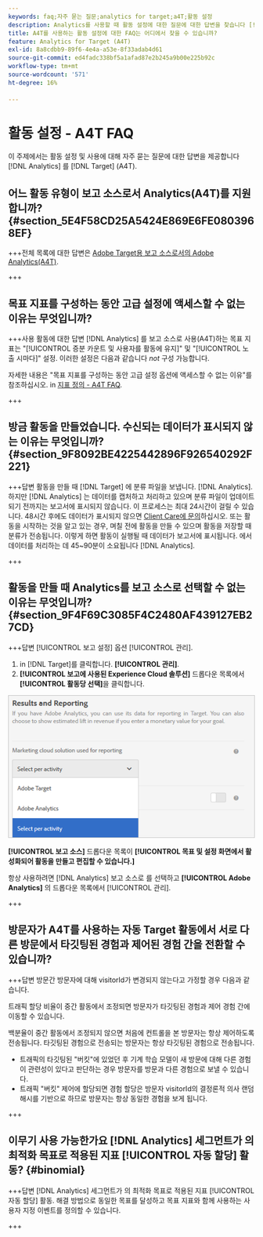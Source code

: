 ```yaml
---
keywords: faq;자주 묻는 질문;analytics for target;a4T;활동 설정
description: Analytics를 사용할 때 활동 설정에 대한 질문에 대한 답변을 찾습니다 [!DNL Target] (A4T). A4T에 대해 Analytics 보고를 사용할 수 있습니다 [!DNL Target] 활동.
title: A4T를 사용하는 활동 설정에 대한 FAQ는 어디에서 찾을 수 있습니까?
feature: Analytics for Target (A4T)
exl-id: 8a8cdbb9-89f6-4e4a-a53e-8f33adab4d61
source-git-commit: ed4fadc338bf5a1afad87e2b245a9b00e225b92c
workflow-type: tm+mt
source-wordcount: '571'
ht-degree: 16%

---
```


# 활동 설정 - A4T FAQ

이 주제에서는 활동 설정 및 사용에 대해 자주 묻는 질문에 대한 답변을 제공합니다 [!DNL Analytics] 를 [!DNL Target] (A4T).

## 어느 활동 유형이 보고 소스로서 Analytics(A4T)를 지원합니까? {#section_5E4F58CD25A5424E869E6FE0803968EF}

+++전체 목록에 대한 답변은 [Adobe Target용 보고 소스로서의 Adobe Analytics(A4T)](/help/main/c-integrating-target-with-mac/a4t/a4t.md#concept_7540C8C04259434AB6EE33B09F47A1DE).

+++

## 목표 지표를 구성하는 동안 고급 설정에 액세스할 수 없는 이유는 무엇입니까?

+++사용 활동에 대한 답변 [!DNL Analytics] 를 보고 소스로 사용(A4T)하는 목표 지표는 &quot;[!UICONTROL 증분 카운트 및 사용자를 활동에 유지]&quot; 및 &quot;[!UICONTROL 노출 시마다]&quot; 설정. 이러한 설정은 다음과 같습니다 *not* 구성 가능합니다.

자세한 내용은 &quot;목표 지표를 구성하는 동안 고급 설정 옵션에 액세스할 수 없는 이유&quot;를 참조하십시오. in [지표 정의 - A4T FAQ](/help/main/c-integrating-target-with-mac/a4t/r-a4t-faq/a4t-faq-metric-definition.md).

+++

## 방금 활동을 만들었습니다. 수신되는 데이터가 표시되지 않는 이유는 무엇입니까? {#section_9F8092BE4225442896F926540292F221}


+++답변 활동을 만들 때 [!DNL Target] 에 분류 파일을 보냅니다. [!DNL Analytics]. 하지만 [!DNL Analytics] 는 데이터를 캡처하고 처리하고 있으며 분류 파일이 업데이트되기 전까지는 보고서에 표시되지 않습니다. 이 프로세스는 최대 24시간이 걸릴 수 있습니다. 48시간 후에도 데이터가 표시되지 않으면 [Client Care에 문의](/help/main/cmp-resources-and-contact-information.md#reference_ACA3391A00EF467B87930A450050077C)하십시오. 또는 활동을 시작하는 것을 알고 있는 경우, 며칠 전에 활동을 만들 수 있으며 활동을 저장할 때 분류가 전송됩니다. 이렇게 하면 활동이 실행될 때 데이터가 보고서에 표시됩니다. 에서 데이터를 처리하는 데 45~90분이 소요됩니다 [!DNL Analytics].

+++

## 활동을 만들 때 Analytics를 보고 소스로 선택할 수 없는 이유는 무엇입니까? {#section_9F4F69C3085F4C2480AF439127EB27CD}

+++답변 [!UICONTROL 보고 설정] 옵션 [!UICONTROL 관리].

1. in [!DNL Target]를 클릭합니다. **[!UICONTROL 관리]**.
1. **[!UICONTROL 보고에 사용된 Experience Cloud 솔루션]** 드롭다운 목록에서 **[!UICONTROL 활동당 선택]**&#x200B;을 클릭합니다.

![활동별 선택 이미지](assets/select-per-activity.png)

**[!UICONTROL 보고 소스]** 드롭다운 목록이 **[!UICONTROL 목표 및 설정 화면에서 활성화되어 활동을 만들고 편집할 수 있습니다.]**

항상 사용하려면 [!DNL Analytics] 보고 소스로 를 선택하고 **[!UICONTROL Adobe Analytics]** 의 드롭다운 목록에서 [!UICONTROL 관리].

+++

## 방문자가 A4T를 사용하는 자동 Target 활동에서 서로 다른 방문에서 타깃팅된 경험과 제어된 경험 간을 전환할 수 있습니까?

+++답변 방문간 방문자에 대해 visitorId가 변경되지 않는다고 가정할 경우 다음과 같습니다.

트래픽 할당 비율이 중간 활동에서 조정되면 방문자가 타깃팅된 경험과 제어 경험 간에 이동할 수 있습니다.

백분율이 중간 활동에서 조정되지 않으면 처음에 컨트롤을 본 방문자는 항상 제어하도록 전송됩니다. 타깃팅된 경험으로 전송되는 방문자는 항상 타깃팅된 경험으로 전송됩니다.

* 트래픽의 타깃팅된 &quot;버킷&quot;에 있었던 후 기계 학습 모델이 새 방문에 대해 다른 경험이 관련성이 있다고 판단하는 경우 방문자를 방문과 다른 경험으로 보낼 수 있습니다.
* 트래픽 &quot;버킷&quot; 제어에 할당되면 경험 할당은 방문자 visitorId의 결정론적 의사 랜덤 해시를 기반으로 하므로 방문자는 항상 동일한 경험을 보게 됩니다.

+++

## 이무기 사용 가능한가요 [!DNL Analytics] 세그먼트가 의 최적화 목표로 적용된 지표 [!UICONTROL 자동 할당] 활동? {#binomial}

+++답변 [!DNL Analytics] 세그먼트가 의 최적화 목표로 적용된 지표 [!UICONTROL 자동 할당] 활동. 해결 방법으로 동일한 목표를 달성하고 목표 지표와 함께 사용하는 사용자 지정 이벤트를 정의할 수 있습니다.

+++